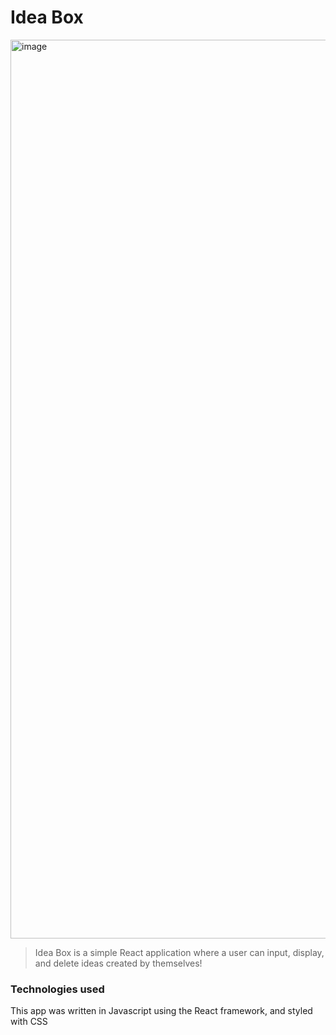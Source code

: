 # Idea Box


<img width="1438" alt="image" src="https://user-images.githubusercontent.com/90876852/159190893-7703f4bb-52a7-404e-baef-0ea3de14d3b8.png">


> Idea Box is a simple React application where a user can input, display, and delete ideas created by themselves!

### Technologies used

This app was written in Javascript using the React framework, and styled with CSS
